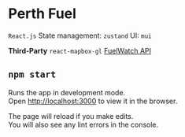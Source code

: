 # Perth Fuel

`React.js`
State management: `zustand`
UI: `mui`

**Third-Party**
`react-mapbox-gl`
[FuelWatch API](https://www.fuelwatch.wa.gov.au/)

## `npm start`

Runs the app in development mode.\
Open [http://localhost:3000](http://localhost:3000) to view it in the browser.

The page will reload if you make edits.\
You will also see any lint errors in the console.
